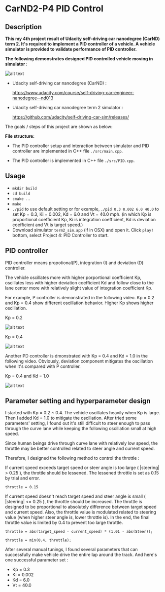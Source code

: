 # CarND2-P4 PID Control

## Description

**This my 4th project result of Udacity self-driving car nanodegree (CarND) term 2. It's required to implement a PID controller of a vehicle. A vehicle simulator is provided to validate performance of PID controller.**

**The following demonstrates designed PID controlled vehicle moving in simulator :** 

![alt text][image1]

* Udacity self-driving car nanodegree (CarND) :

  https://www.udacity.com/course/self-driving-car-engineer-nanodegree--nd013
  
* Udacity self-driving car nanodegree term 2 simulator :

  https://github.com/udacity/self-driving-car-sim/releases/

The goals / steps of this project are shown as below:

[//]: # (Image References)
[image1]: ./images/p.gif
[image2]: ./images/p1.gif
[image3]: ./images/p2.gif
[image4]: ./images/p3.gif


**File structure:**

* The PID controller setup and interaction between simulator and PID controller are implemented in C++ file `./src/main.cpp`.

* The PID controller is implemented in C++ file `./src/PID.cpp`.

## Usage
* `mkdir build` 
* `cd build`
* `cmake ..`
* `make`
* `./pid` to use default setting or for example, `./pid 0.3 0.002 6.0 40.0` to set Kp = 0.3, Ki = 0.002, Kd = 6.0 and Vt = 40.0 mph. (in which Kp is proportional coefficient Kp, Ki is integration coefficient, Kd is deviation coefficient and Vt is target speed.)
* Download simulator `term2_sim.app` (if in OSX) and open it. Click `play!` bottom, select Project 4: PID Controller to start.

## PID controller

PID controller means propotional(P), integration (I) and deviation (D) controller.

The vehicle oscillates more with higher porportional coefficient Kp, oscillates less with higher deviation coefficient Kd and follow close to the lane center more with relatively slight value of integration coefficient Kp. 

For example, P controller is demonstrated in the following video. Kp = 0.2 and Kp = 0.4 show different oscillation behavior. Higher Kp shows higher oscillation.

Kp = 0.2

![alt text][image2]

Kp = 0.4

![alt text][image3]

Another PD controller is dmonstrated with Kp = 0.4 and Kd = 1.0 in the following video. Obviously, deviation component mitigates the oscillation when it's compared with P controller.

Kp = 0.4 and Kd = 1.0

![alt text][image4]


## Parameter setting and hyperparameter design

I started with Kp = 0.2 ~ 0.4. The vehicle oscillates heavily when Kp is large. Then I added Kd = 1.0 to mitigate the oscillation. After tried some parameters' setting, I found out it's still difficult to steer enough to pass through the curve lane while keeping the following oscillation small at high speed.

Since human beings drive through curve lane with relatively low speed, the throttle may be better controlled related to steer angle and current speed.

Therefore, I designed the following method to control the throttle :

If current speed exceeds target speed or steer angle is too large ( |steering| > 0.25 ), the throttle should be lessened. The lessened throttle is set as 0.15 by trial and error.

`throttle = 0.15`

If current speed doesn't reach target speed and steer angle is small  ( |steering| <= 0.25 ), the throttle should be increased. The throttle is designed to be proportional to absolutely difference between target speed and current speed. Also, the throttle value is modulated related to steering value (when higher steer angle is, lower throttle is). In the end, the final throttle value is limited by 0.4 to prevent too large throttle.

`throttle = abs(target_speed - current_speed) * (1.01 - abs(Steer));`

`throttle = min(0.4, throttle);`

After several manual tunings, I found several parameters that can successfully make vehicle drive the entire lap around the track. And here's one successful parameter set :

* Kp = 0.3
* Ki = 0.002
* Kd = 6.0
* Vt = 40.0
